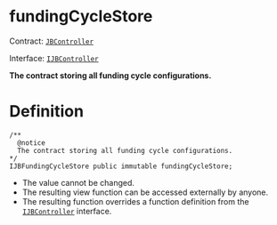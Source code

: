 # fundingCycleStore

Contract: [`JBController`](../)​‌

Interface: [`IJBController`](../../../../interfaces/ijbcontroller.md)

**The contract storing all funding cycle configurations.**

# Definition

```solidity
/** 
  @notice 
  The contract storing all funding cycle configurations.
*/
IJBFundingCycleStore public immutable fundingCycleStore;
```

* The value cannot be changed.
* The resulting view function can be accessed externally by anyone.
* The resulting function overrides a function definition from the [`IJBController`](../../../../interfaces/ijbcontroller.md) interface.
